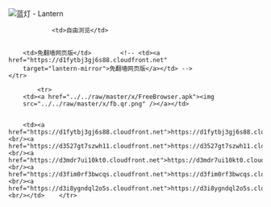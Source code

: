 

<img src="../../raw/master/x/8e0a2b81.c82003be.LanternYellow2.png" alt="蓝灯 - Lantern"/>
<table>
    <tr>
                
                <td>自由浏览</td>
        
        
        <td>免翻墙网页版</td>        <!-- <td><a href="https://d1fytbj3gj6s88.cloudfront.net"
        target="lantern-mirror">免翻墙网页版</a></td> -->
    </tr>
    
            <tr>
        <td><a href="../../raw/master/x/FreeBrowser.apk"><img
        src="../../raw/master/x/fb.qr.png" /></a></td>

        
        <td><a href="https://d1fytbj3gj6s88.cloudfront.net">https://d1fytbj3gj6s88.cloudfront.net</a><br/><a href="https://d3527gt7szwh11.cloudfront.net">https://d3527gt7szwh11.cloudfront.net</a><br/><a href="https://d3mdr7ui10kt0.cloudfront.net">https://d3mdr7ui10kt0.cloudfront.net</a><br/><a href="https://d3fim0rf3bwcqs.cloudfront.net">https://d3fim0rf3bwcqs.cloudfront.net</a><br/><a href="https://d3i8ygndql2o5s.cloudfront.net">https://d3i8ygndql2o5s.cloudfront.net</a><br/></td>    </tr>
</table>
